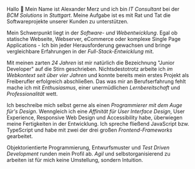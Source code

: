 Hallo 👋 Mein Name ist Alexander Merz und ich bin <em>IT Consultant</em> bei der <em>BCM Solutions</em> in <em>Stuttgart</em>. Meine Aufgabe ist es mit Rat und Tat die Softwareprojekte unserer Kunden zu unterstützen.

Mein Schwerpunkt liegt in der <em>Software- und Webentwicklung</em>. Egal ob statische Webseite, Webserver, eCommerce oder komplexe Single Page Applications - Ich bin jeder Herausforderung gewachsen und bringe vergleichbare Erfahrungen in der <em>Full-Stack-Entwicklung</em> mit.

Mit meinen zarten <em>24 Jahren</em> ist mir natürlich die Bezeichnung "Junior Developer" auf die Stirn geschrieben.
Nichtsdestotrotz arbeite ich <em>im Webkontext seit über vier Jahren</em> und konnte bereits mein erstes Projekt als Freiberufler erfolgreich abschließen. Das was mir an Berufserfahrung fehlt mache ich mit <em>Enthusiasmus</em>, einer unermüdlichen <em>Lernbereitschaft</em> und <em>Professionalität</em> wett.

Ich beschreibe mich selbst gerne als einen <em>Programmierer mit dem Auge für's Design</em>. Wenngleich ich eine <em>Affinität für User Interface Design</em>, User Experience, Responsive Web Design und Accessibility habe, überwiegen meine Fertigkeiten in der Entwicklung. Ich spreche fließend JavaScript bzw. TypeScript und habe mit zwei der drei großen <em>Frontend-Frameworks</em> gearbeitet.

Objektorientierte Programmierung, Entwurfsmuster und <em>Test Driven Development</em> runden mein Profil ab.
<em>Agil</em> und selbstorganisierend zu arbeiten ist für mich keine Umstellung, sondern Intuition.
